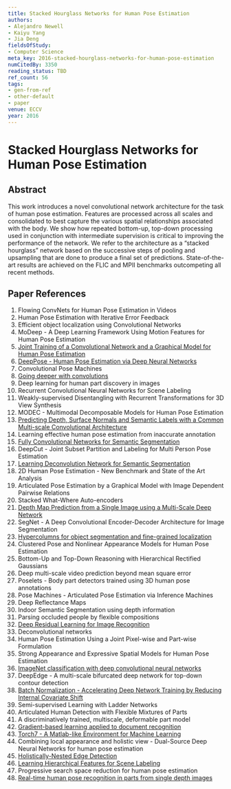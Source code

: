 ```yaml
---
title: Stacked Hourglass Networks for Human Pose Estimation
authors:
- Alejandro Newell
- Kaiyu Yang
- Jia Deng
fieldsOfStudy:
- Computer Science
meta_key: 2016-stacked-hourglass-networks-for-human-pose-estimation
numCitedBy: 3350
reading_status: TBD
ref_count: 56
tags:
- gen-from-ref
- other-default
- paper
venue: ECCV
year: 2016
---
```


# Stacked Hourglass Networks for Human Pose Estimation

## Abstract

This work introduces a novel convolutional network architecture for the task of human pose estimation. Features are processed across all scales and consolidated to best capture the various spatial relationships associated with the body. We show how repeated bottom-up, top-down processing used in conjunction with intermediate supervision is critical to improving the performance of the network. We refer to the architecture as a “stacked hourglass” network based on the successive steps of pooling and upsampling that are done to produce a final set of predictions. State-of-the-art results are achieved on the FLIC and MPII benchmarks outcompeting all recent methods.

## Paper References

1. Flowing ConvNets for Human Pose Estimation in Videos
2. Human Pose Estimation with Iterative Error Feedback
3. Efficient object localization using Convolutional Networks
4. MoDeep - A Deep Learning Framework Using Motion Features for Human Pose Estimation
5. [Joint Training of a Convolutional Network and a Graphical Model for Human Pose Estimation](2014-joint-training-of-a-convolutional-network-and-a-graphical-model-for-human-pose-estimation)
6. [DeepPose - Human Pose Estimation via Deep Neural Networks](2014-deeppose-human-pose-estimation-via-deep-neural-networks)
7. Convolutional Pose Machines
8. [Going deeper with convolutions](2015-going-deeper-with-convolutions)
9. Deep learning for human part discovery in images
10. Recurrent Convolutional Neural Networks for Scene Labeling
11. Weakly-supervised Disentangling with Recurrent Transformations for 3D View Synthesis
12. MODEC - Multimodal Decomposable Models for Human Pose Estimation
13. [Predicting Depth, Surface Normals and Semantic Labels with a Common Multi-scale Convolutional Architecture](2015-predicting-depth-surface-normals-and-semantic-labels-with-a-common-multi-scale-convolutional-architecture)
14. Learning effective human pose estimation from inaccurate annotation
15. [Fully Convolutional Networks for Semantic Segmentation](2017-fully-convolutional-networks-for-semantic-segmentation)
16. DeepCut - Joint Subset Partition and Labeling for Multi Person Pose Estimation
17. [Learning Deconvolution Network for Semantic Segmentation](2015-learning-deconvolution-network-for-semantic-segmentation)
18. 2D Human Pose Estimation - New Benchmark and State of the Art Analysis
19. Articulated Pose Estimation by a Graphical Model with Image Dependent Pairwise Relations
20. Stacked What-Where Auto-encoders
21. [Depth Map Prediction from a Single Image using a Multi-Scale Deep Network](2014-depth-map-prediction-from-a-single-image-using-a-multi-scale-deep-network)
22. SegNet - A Deep Convolutional Encoder-Decoder Architecture for Image Segmentation
23. [Hypercolumns for object segmentation and fine-grained localization](2015-hypercolumns-for-object-segmentation-and-fine-grained-localization)
24. Clustered Pose and Nonlinear Appearance Models for Human Pose Estimation
25. Bottom-Up and Top-Down Reasoning with Hierarchical Rectified Gaussians
26. Deep multi-scale video prediction beyond mean square error
27. Poselets - Body part detectors trained using 3D human pose annotations
28. Pose Machines - Articulated Pose Estimation via Inference Machines
29. Deep Reflectance Maps
30. Indoor Semantic Segmentation using depth information
31. Parsing occluded people by flexible compositions
32. [Deep Residual Learning for Image Recognition](2016-deep-residual-learning-for-image-recognition)
33. Deconvolutional networks
34. Human Pose Estimation Using a Joint Pixel-wise and Part-wise Formulation
35. Strong Appearance and Expressive Spatial Models for Human Pose Estimation
36. [ImageNet classification with deep convolutional neural networks](2012-imagenet-classification-with-deep-convolutional-neural-networks)
37. DeepEdge - A multi-scale bifurcated deep network for top-down contour detection
38. [Batch Normalization - Accelerating Deep Network Training by Reducing Internal Covariate Shift](2015-batch-normalization-accelerating-deep-network-training-by-reducing-internal-covariate-shift)
39. Semi-supervised Learning with Ladder Networks
40. Articulated Human Detection with Flexible Mixtures of Parts
41. A discriminatively trained, multiscale, deformable part model
42. [Gradient-based learning applied to document recognition](1998-gradient-based-learning-applied-to-document-recognition)
43. [Torch7 - A Matlab-like Environment for Machine Learning](2011-torch7-a-matlab-like-environment-for-machine-learning)
44. Combining local appearance and holistic view - Dual-Source Deep Neural Networks for human pose estimation
45. [Holistically-Nested Edge Detection](2015-holistically-nested-edge-detection)
46. [Learning Hierarchical Features for Scene Labeling](2013-learning-hierarchical-features-for-scene-labeling)
47. Progressive search space reduction for human pose estimation
48. [Real-time human pose recognition in parts from single depth images](2011-real-time-human-pose-recognition-in-parts-from-single-depth-images)
